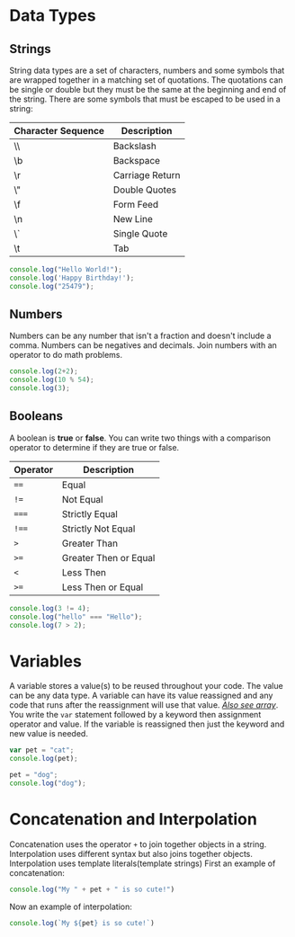 # Data Types

## Strings

String data types are a set of characters, numbers and some symbols that are wrapped together in a matching set of quotations. The quotations can be single or double but they must be the same at the beginning and end of the string. There are some symbols that must be escaped to be used in a string:

| Character Sequence | Description |
|------------------- | ----------- |
| \\\ | Backslash |
| \b | Backspace |
| \r | Carriage Return |
| \\" | Double Quotes |
| \f | Form Feed |
| \n | New Line |
| \\` | Single Quote |
| \t | Tab |

```js
console.log("Hello World!");
console.log('Happy Birthday!');
console.log("25479");

```

## Numbers

Numbers can be any number that isn't a fraction and doesn't include a comma. Numbers can be negatives and decimals. Join numbers with an operator to do math problems.

```js
console.log(2+2);
console.log(10 % 54);
console.log(3);


```
## Booleans

A boolean is **true** or **false**. You can write two things with a comparison operator to determine if they are true or false.

| Operator | Description |
| -------- | ----------- |
| `==` | Equal |
| `!=` | Not Equal |
| `===` | Strictly Equal |
| `!==` | Strictly Not Equal |
| `>` | Greater Than |
| `>=` | Greater Then or Equal |
| `<` | Less Then |
| `>=` | Less Then or Equal |

 ```js
 console.log(3 != 4);
 console.log("hello" === "Hello");
 console.log(7 > 2);

 ```

# Variables

A variable stores a value(s) to be reused throughout your code. The value can be any data type. A variable can have its value reassigned and any code that runs after the reassignment will use that value. [*Also see array*](href=#). You write the `var` statement followed by a keyword then assignment operator and value. If the variable is reassigned then just the keyword and new value is needed.

```js
var pet = "cat";
console.log(pet);

pet = "dog";
console.log("dog");

```

# Concatenation and Interpolation

Concatenation uses the operator `+` to join together objects in a string. Interpolation uses different syntax but also joins together objects. Interpolation uses template literals(template strings)
First an example of concatenation:
```js
console.log("My " + pet + " is so cute!")

```
Now an example of interpolation:
```js
console.log(`My ${pet} is so cute!`)

```
